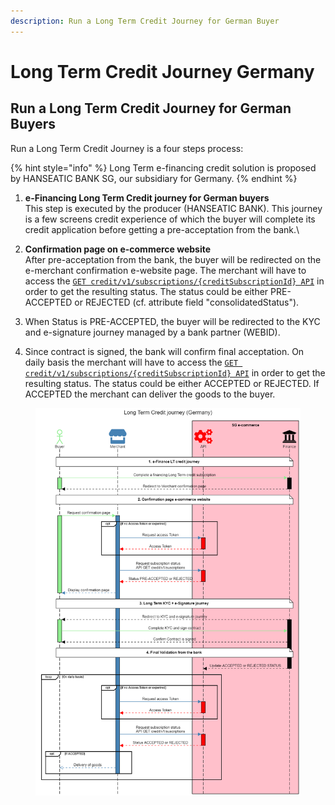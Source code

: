 ```yaml
---
description: Run a Long Term Credit Journey for German Buyer
---
```


# Long Term Credit Journey Germany

## Run a Long Term Credit Journey for German Buyers

Run a Long Term Credit Journey is a four steps process:

{% hint style="info" %}
Long Term e-financing credit solution is proposed by HANSEATIC BANK SG, our subsidiary for Germany.
{% endhint %}

1. **e-Financing Long Term Credit journey for German buyers** \
   This step is executed by the producer (HANSEATIC BANK). This journey is a few screens credit experience of which the buyer will complete its credit application before getting a pre-acceptation from the bank.\

2. **Confirmation page on e-commerce website**\
   After pre-acceptation from the bank, the buyer will be redirected on the e-merchant confirmation e-website page. The merchant will have to access the [`GET credit/v1/subscriptions/{creditSubscriptionId} API`](../../api-reference/e-financing-api/v-1.0.md#credit-v1-subscriptions-creditsubscriptionid) in order to get the resulting status. The status could be either PRE-ACCEPTED or REJECTED (cf. attribute field "consolidatedStatus").&#x20;
3. When Status is PRE-ACCEPTED, the buyer will be redirected to the KYC and e-signature journey managed by a bank partner (WEBID).&#x20;
4. Since contract is signed, the bank will confirm final acceptation. On daily basis the merchant will have to access the [`GET credit/v1/subscriptions/{creditSubscriptionId} API`](../../api-reference/e-financing-api/v-1.0.md#credit-v1-subscriptions-creditsubscriptionid) in order to get the resulting status. The status could be either ACCEPTED or REJECTED. If ACCEPTED the merchant can deliver the goods to the buyer.

<figure><img src="../../.gitbook/assets/Long Term Credit journey  (1).png" alt=""><figcaption></figcaption></figure>
